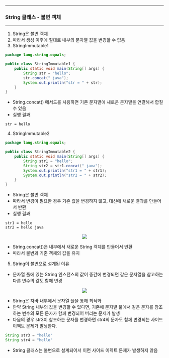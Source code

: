 -----
### String 클래스 - 불변 객체
-----
1. String은 불변 객체
2. 따라서 생성 이후에 절대로 내부의 문자열 값을 변경할 수 없음
3. StringImmutable1
```java
package lang.string.equals;

public class StringImmutable1 {
    public static void main(String[] args) {
        String str = "hello";
        str.concat(" java");
        System.out.println("str = " + str);
    }
}
```
   - String.concat() 메서드를 사용하면 기존 문자열에 새로운 문자열을 연결해서 합칠 수 있음
   - 실행 결과
```
str = hello
```

4. StringImmutable2
```java
package lang.string.equals;

public class StringImmutable2 {
    public static void main(String[] args) {
        String str1 = "hello";
        String str2 = str1.concat(" java");
        System.out.println("str1 = " + str1);
        System.out.println("str2 = " + str2);
    }
}
```
   - String은 불변 객체
   - 따라서 변경이 필요한 경우 기존 값을 변경하지 않고, 대신에 새로운 결과를 만들어서 반환
   - 실행 결과
```
str1 = hello
str2 = hello java
```

<div align="center">
<img src="https://github.com/user-attachments/assets/390f04ee-9f12-4fe2-83cf-84f46dd5633d">
</div>

   - String.concat()은 내부에서 새로운 String 객체를 만들어서 반환
   - 따라서 불변과 기존 객체의 값을 유지

5. String이 불변으로 설계된 이유
  - 문자열 풀에 있는 String 인스턴스의 값이 중간에 변경되면 같은 문자열을 참고하는 다른 변수의 값도 함께 변경
<div align="center">
<img src="https://github.com/user-attachments/assets/2f0ec0cc-652a-4d98-b5a9-2aa7d5651d34">
</div>

   - String은 자바 내부에서 문자열 풀을 통해 최적화
   - 만약 String 내부의 값을 변경할 수 있다면, 기존에 문자열 풀에서 같은 문자를 참조하는 변수의 모든 문자가 함께 변경되어 버리는 문제가 발생
   - 다음의 경우 str3이 참조하는 문자를 변경하면 str4의 문자도 함께 변경되는 사이드 이펙트 문제가 발생한다.
```java
String str3 = "hello"
String str4 = "hello"
```

   - String 클래스는 불변으로 설계되어서 이런 사이드 이펙트 문제가 발생하지 않음
